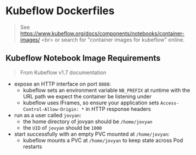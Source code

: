 # Kubeflow Dockerfiles
> See https://www.kubeflow.org/docs/components/notebooks/container-images/
> <br\>
> or search for "container images for kubeflow" online.

## Kubeflow Notebook Image Requirements
> From Kubeflow v1.7 documentation
- expose an HTTP interface on port `8888`:
    - kubeflow sets an environment variable `NB_PREFIX` at runtime with the URL path we expect the container be listening under
    - kubeflow uses IFrames, so ensure your application sets
      `Access-Control-Allow-Origin: *` in HTTP response headers
- run as a user called `jovyan`:
    - the home directory of jovyan should be `/home/jovyan`
    - the `UID` of `jovyan` should be `1000`
- start successfully with an empty PVC mounted at `/home/jovyan`:
    - kubeflow mounts a PVC at `/home/jovyan` to keep state across Pod restarts

